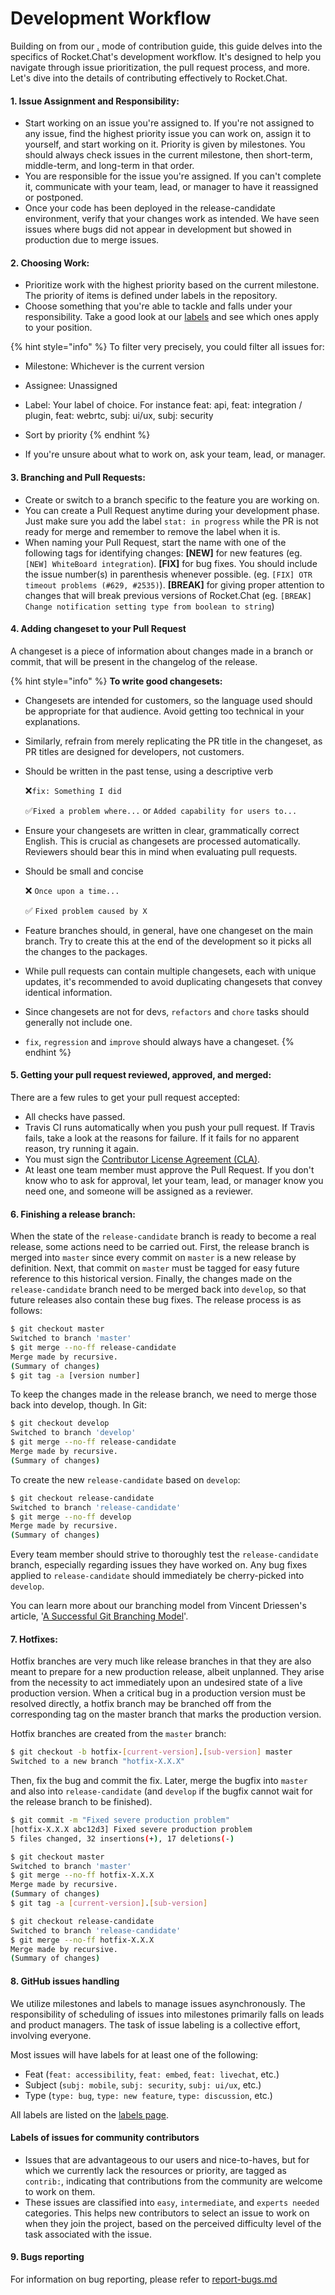# Development Workflow

Building on from our [.](./ "mention") mode of contribution guide, this guide delves into the specifics of Rocket.Chat's development workflow. It's designed to help you navigate through issue prioritization, the pull request process, and more. Let's dive into the details of contributing effectively to Rocket.Chat.

#### **1. Issue Assignment and Responsibility:**

* Start working on an issue you're assigned to. If you're not assigned to any issue, find the highest priority issue you can work on, assign it to yourself, and start working on it. Priority is given by milestones. You should always check issues in the current milestone, then short-term, middle-term, and long-term in that order.
* You are responsible for the issue you're assigned. If you can't complete it, communicate with your team, lead, or manager to have it reassigned or postponed.
* Once your code has been deployed in the release-candidate environment, verify that your changes work as intended. We have seen issues where bugs did not appear in development but showed in production due to merge issues.

#### **2. Choosing Work:**

* Prioritize work with the highest priority based on the current milestone. The priority of items is defined under labels in the repository.
* Choose something that you're able to tackle and falls under your responsibility. Take a good look at our [labels](https://github.com/RocketChat/Rocket.Chat/labels) and see which ones apply to your position.

{% hint style="info" %}
To filter very precisely, you could filter all issues for:

* Milestone: Whichever is the current version
* Assignee: Unassigned
* Label: Your label of choice. For instance feat: api, feat: integration / plugin, feat: webrtc, subj: ui/ux, subj: security
* Sort by priority
{% endhint %}

* If you're unsure about what to work on, ask your team, lead, or manager.

#### **3. Branching and Pull Requests:**

* Create or switch to a branch specific to the feature you are working on.
* You can create a Pull Request anytime during your development phase. Just make sure you add the label `stat: in progress` while the PR is not ready for merge and remember to remove the label when it is.
* When naming your Pull Request, start the name with one of the following tags for identifying changes: **\[NEW]** for new features (eg. `[NEW] WhiteBoard integration`). **\[FIX]** for bug fixes. You should include the issue number(s) in parenthesis whenever possible. (eg. `[FIX] OTR timeout problems (#629, #2535)`). **\[BREAK]** for giving proper attention to changes that will break previous versions of Rocket.Chat (eg. `[BREAK] Change notification setting type from boolean to string`)

#### **4. Adding changeset to your Pull Request**

A changeset is a piece of information about changes made in a branch or commit, that will be present in the changelog of the release.

{% hint style="info" %}
**To write good changesets:**

* Changesets are intended for customers, so the language used should be appropriate for that audience. Avoid getting too technical in your explanations.
* Similarly, refrain from merely replicating the PR title in the changeset, as PR titles are designed for developers, not customers.
*   Should be written in the past tense, using a descriptive verb

    ❌`fix: Something I did`

    ✅`Fixed a problem where...` or `Added capability for users to...`
* Ensure your changesets are written in clear, grammatically correct English. This is crucial as changesets are processed automatically. Reviewers should bear this in mind when evaluating pull requests.
*   Should be small and concise

    ❌ `Once upon a time...`

    ✅ `Fixed problem caused by X`
* Feature branches should, in general, have one changeset on the main branch. Try to create this at the end of the development so it picks all the changes to the packages.
* While pull requests can contain multiple changesets, each with unique updates, it's recommended to avoid duplicating changesets that convey identical information.
* Since changesets are not for devs, `refactors` and `chore` tasks should generally not include one.
* `fix`, `regression` and `improve` should always have a changeset.
{% endhint %}

#### **5. Getting your pull request reviewed, approved, and merged**:

There are a few rules to get your pull request accepted:

* All checks have passed.
* Travis CI runs automatically when you push your pull request. If Travis fails, take a look at the reasons for failure. If it fails for no apparent reason, try running it again.
* You must sign the [Contributor License Agreement (CLA)](https://cla-assistant.io/RocketChat/Rocket.Chat).
* At least one team member must approve the Pull Request. If you don't know who to ask for approval, let your team, lead, or manager know you need one, and someone will be assigned as a reviewer.

#### **6. Finishing a release branch**:

When the state of the `release-candidate` branch is ready to become a real release, some actions need to be carried out. First, the release branch is merged into `master` since every commit on `master` is a new release by definition. Next, that commit on `master` must be tagged for easy future reference to this historical version. Finally, the changes made on the `release-candidate` branch need to be merged back into `develop`, so that future releases also contain these bug fixes. The release process is as follows:

```bash
$ git checkout master
Switched to branch 'master'
$ git merge --no-ff release-candidate
Merge made by recursive.
(Summary of changes)
$ git tag -a [version number]
```

To keep the changes made in the release branch, we need to merge those back into develop, though. In Git:

```bash
$ git checkout develop
Switched to branch 'develop'
$ git merge --no-ff release-candidate
Merge made by recursive.
(Summary of changes)
```

To create the new `release-candidate` based on `develop`:

```bash
$ git checkout release-candidate
Switched to branch 'release-candidate'
$ git merge --no-ff develop
Merge made by recursive.
(Summary of changes)
```

Every team member should strive to thoroughly test the `release-candidate` branch, especially regarding issues they have worked on. Any bug fixes applied to `release-candidate` should immediately be cherry-picked into `develop`.

You can learn more about our branching model from Vincent Driessen's article, '[A Successful Git Branching Model](http://nvie.com/posts/a-successful-git-branching-model/)'.

#### **7. Hotfixes**:

Hotfix branches are very much like release branches in that they are also meant to prepare for a new production release, albeit unplanned. They arise from the necessity to act immediately upon an undesired state of a live production version. When a critical bug in a production version must be resolved directly, a hotfix branch may be branched off from the corresponding tag on the master branch that marks the production version.

Hotfix branches are created from the `master` branch:

```bash
$ git checkout -b hotfix-[current-version].[sub-version] master
Switched to a new branch "hotfix-X.X.X"
```

Then, fix the bug and commit the fix. Later, merge the bugfix into `master` and also into `release-candidate` (and `develop` if the bugfix cannot wait for the release branch to be finished).

```bash
$ git commit -m "Fixed severe production problem"
[hotfix-X.X.X abc12d3] Fixed severe production problem
5 files changed, 32 insertions(+), 17 deletions(-)

$ git checkout master
Switched to branch 'master'
$ git merge --no-ff hotfix-X.X.X
Merge made by recursive.
(Summary of changes)
$ git tag -a [current-version].[sub-version]

$ git checkout release-candidate
Switched to branch 'release-candidate'
$ git merge --no-ff hotfix-X.X.X
Merge made by recursive.
(Summary of changes)
```

#### 8. GitHub issues handling

We utilize milestones and labels to manage issues asynchronously. The responsibility of scheduling of issues into milestones primarily falls on leads and product managers. The task of issue labeling is a collective effort, involving everyone.

Most issues will have labels for at least one of the following:

* Feat (`feat: accessibility`, `feat: embed`, `feat: livechat`, etc.)
* Subject (`subj: mobile`, `subj: security`, `subj: ui/ux`, etc.)
* Type (`type: bug`, `type: new feature`, `type: discussion`, etc.)

All labels are listed on the [labels page](https://github.com/RocketChat/Rocket.Chat/labels).

#### Labels of issues for community contributors

* Issues that are advantageous to our users and nice-to-haves, but for which we currently lack the resources or priority, are tagged as `contrib:`, indicating that contributions from the community are welcome to work on them.
* These issues are classified into `easy`, `intermediate`, and `experts needed` categories. This helps new contributors to select an issue to work on when they join the project, based on the perceived difficulty level of the task associated with the issue.

#### 9. Bugs reporting

For information on bug reporting, please refer to [report-bugs.md](../report-bugs.md "mention")

